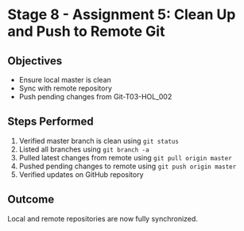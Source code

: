 # Stage 8 - Assignment 5: Clean Up and Push to Remote Git

## Objectives

- Ensure local master is clean
- Sync with remote repository
- Push pending changes from Git-T03-HOL_002

## Steps Performed

1. Verified master branch is clean using `git status`
2. Listed all branches using `git branch -a`
3. Pulled latest changes from remote using `git pull origin master`
4. Pushed pending changes to remote using `git push origin master`
5. Verified updates on GitHub repository

## Outcome

Local and remote repositories are now fully synchronized.